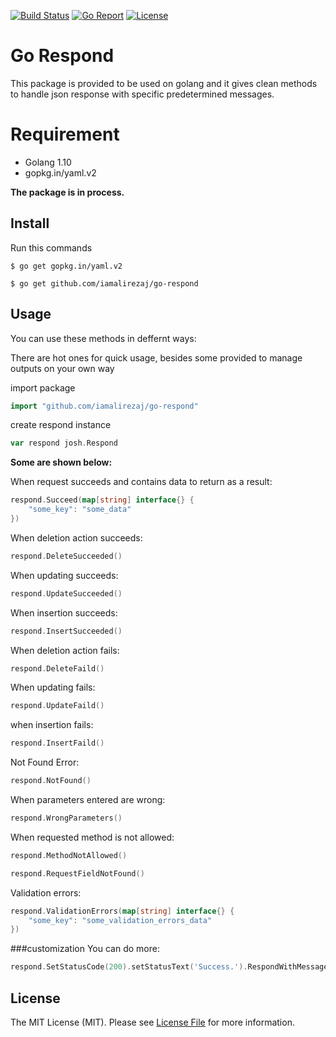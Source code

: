 [![Build Status](https://circleci.com/gh/iamalirezaj/go-respond.svg?&style=shield)](https://circleci.com/gh/iamalirezaj/go-respond)
[![Go Report](https://goreportcard.com/badge/github.com/iamalirezaj/go-respond)](https://goreportcard.com/report/github.com/iamalirezaj/go-respond)
[![License](https://img.shields.io/:license-mit-blue.svg?style=flat-square)](#license)

# Go Respond

This package is provided to be used on golang and it gives clean methods to handle json response with specific predetermined messages.

# Requirement
* Golang 1.10
* gopkg.in/yaml.v2

**The package is in process.**

## Install

Run this commands

    $ go get gopkg.in/yaml.v2

    $ go get github.com/iamalirezaj/go-respond

## Usage

You can use these methods in deffernt ways:

There are hot ones for quick usage, besides some provided to manage outputs on your own way

import package
```go
import "github.com/iamalirezaj/go-respond"
```

create respond instance
```go
var respond josh.Respond
```

**Some are shown below:**

When request succeeds and contains data to return as a result:
```go
respond.Succeed(map[string] interface{} {
    "some_key": "some_data"
})
```

When deletion action succeeds:
```go
respond.DeleteSucceeded()
```

When updating succeeds:
```go
respond.UpdateSucceeded()
```

When insertion succeeds:
```go
respond.InsertSucceeded()
```

When deletion action fails:
```go
respond.DeleteFaild()
```

When updating fails:
```go
respond.UpdateFaild()
```

when insertion fails:
```go
respond.InsertFaild()
```

Not Found Error:
```go
respond.NotFound()
```

When parameters entered are wrong:
```go
respond.WrongParameters()
```

When requested method is not allowed:
```go
respond.MethodNotAllowed()
```

```go
respond.RequestFieldNotFound()
```

Validation errors:
```go
respond.ValidationErrors(map[string] interface{} {
    "some_key": "some_validation_errors_data"
})
```

###customization
You can do more:
```go
respond.SetStatusCode(200).setStatusText('Success.').RespondWithMessage('Your custom message')
```

## License
The MIT License (MIT). Please see [License File](LICENSE.md) for more information.

